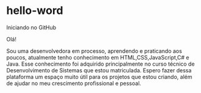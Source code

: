 # hello-word
Iniciando no GitHub

Olá! 

Sou uma desenvolvedora em processo, aprendendo e praticando aos poucos, atualmente tenho conhecimento em HTML,CSS,JavaScript,C# e Java. Esse conhecimento foi adquirido principalmente no curso técnico de Desenvolvimento de Sistemas que estou matriculada.
Espero fazer dessa plataforma um espaço muito útil para os projetos que estou criando, além de ajudar no meu crescimento profissional e pessoal.
